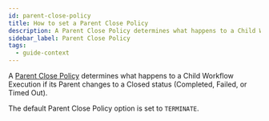 ```yaml
---
id: parent-close-policy
title: How to set a Parent Close Policy
description: A Parent Close Policy determines what happens to a Child Workflow Execution if its Parent changes to a Closed status (Completed, Failed, or Timed Out).
sidebar_label: Parent Close Policy
tags:
  - guide-context
---
```


A [Parent Close Policy](/concepts/what-is-a-parent-close-policy) determines what happens to a Child Workflow Execution if its Parent changes to a Closed status (Completed, Failed, or Timed Out).

The default Parent Close Policy option is set to `TERMINATE`.
